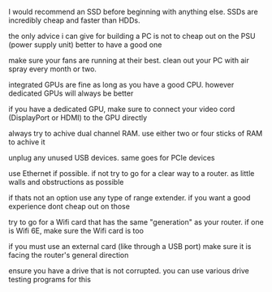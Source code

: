 I would recommend an SSD before beginning with anything else. SSDs are incredibly cheap and faster than HDDs. 

the only advice i can give for building a PC is not to cheap out on the PSU (power supply unit) better to have a good one 

make sure your fans are running at their best. clean out your PC with air spray every month or two. 

integrated GPUs are fine as long as you have a good CPU. however dedicated GPUs will always be better

if you have a dedicated GPU, make sure to connect your video cord (DisplayPort or HDMI) to the GPU directly

always try to achive dual channel RAM. use either two or four sticks of RAM to achive it

unplug any unused USB devices. same goes for PCIe devices

use Ethernet if possible. if not try to go for a clear way to a router. as little walls and obstructions as possible

if thats not an option use any type of range extender. if you want a good experience dont cheap out on those

try to go for a Wifi card that has the same "generation" as your router. if one is Wifi 6E, make sure the Wifi card is too

if you must use an external card (like through a USB port) make sure it is facing the router's general direction

ensure you have a drive that is not corrupted. you can use various drive testing programs for this
